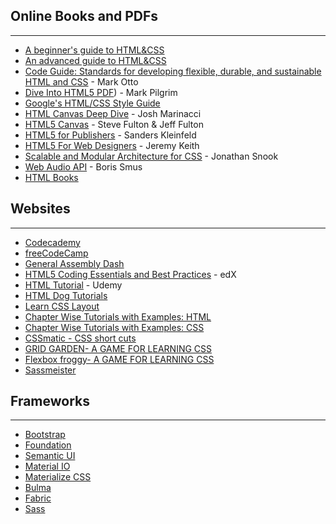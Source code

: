 ## Online Books and PDFs
--------
* [A beginner's guide to HTML&CSS](http://learn.shayhowe.com/html-css/)
* [An advanced guide to HTML&CSS](http://learn.shayhowe.com/advanced-html-css/)
* [Code Guide: Standards for developing flexible, durable, and sustainable HTML and CSS](http://mdo.github.io/code-guide/) - Mark Otto
* [Dive Into HTML5 PDF](http://mislav.uniqpath.com/2011/10/dive-into-html5/)) - Mark Pilgrim
* [Google's HTML/CSS Style Guide](https://google.github.io/styleguide/htmlcssguide.html)
* [HTML Canvas Deep Dive](http://joshondesign.com/p/books/canvasdeepdive/toc.html) - Josh Marinacci
* [HTML5 Canvas](http://chimera.labs.oreilly.com/books/1234000001654/index.html) - Steve Fulton & Jeff Fulton
* [HTML5 for Publishers](http://chimera.labs.oreilly.com/books/1234000000770/index.html) - Sanders Kleinfeld
* [HTML5 For Web Designers](http://html5forwebdesigners.com/) - Jeremy Keith
* [Scalable and Modular Architecture for CSS](http://smacss.com) - Jonathan Snook
* [Web Audio API](http://chimera.labs.oreilly.com/books/1234000001552) - Boris Smus
* [HTML Books](http://www.it-ebooks.info/tag/html/)

## Websites
--------
* [Codecademy](https://www.codecademy.com/learn/web)
* [freeCodeCamp](http://www.freecodecamp.org)
* [General Assembly Dash](http://dash.generalassemb.ly)
* [HTML5 Coding Essentials and Best Practices](https://courses.edx.org/courses/course-v1:W3Cx+HTML5.1x+1T2017/course/) - edX
* [HTML Tutorial](https://blog.udemy.com/learn-html-learn-the-foundations-of-html/) - Udemy
* [HTML Dog Tutorials](http://www.htmldog.com/)
* [Learn CSS Layout](http://learnlayout.com/)
* [Chapter Wise Tutorials with Examples: HTML](https://www.w3schools.com/html/)
* [Chapter Wise Tutorials with Examples: CSS](https://www.w3schools.com/css/default.asp)
* [CSSmatic - CSS short cuts](http://www.cssmatic.com/)
* [GRID GARDEN- A GAME FOR LEARNING CSS](http://cssgridgarden.com/)
* [Flexbox froggy- A GAME FOR LEARNING CSS](http://flexboxfroggy.com/)
* [Sassmeister](https://www.sassmeister.com/)



## Frameworks
--------
* [Bootstrap](http://getbootstrap.com/)
* [Foundation](https://foundation.zurb.com/)
* [Semantic UI](https://semantic-ui.com/)
* [Material IO](https://material.io/)
* [Materialize CSS](http://materializecss.com/)
* [Bulma](http://bulma.io/)
* [Fabric](https://developer.microsoft.com/en-us/fabric)
* [Sass](http://sass-lang.com/)




